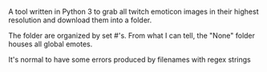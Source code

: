A tool written in Python 3 to grab all twitch emoticon images in their highest resolution and download them into a folder.

The folder are organized by set #'s. From what I can tell, the "None" folder houses all global emotes.

It's normal to have some errors produced by filenames with regex strings
